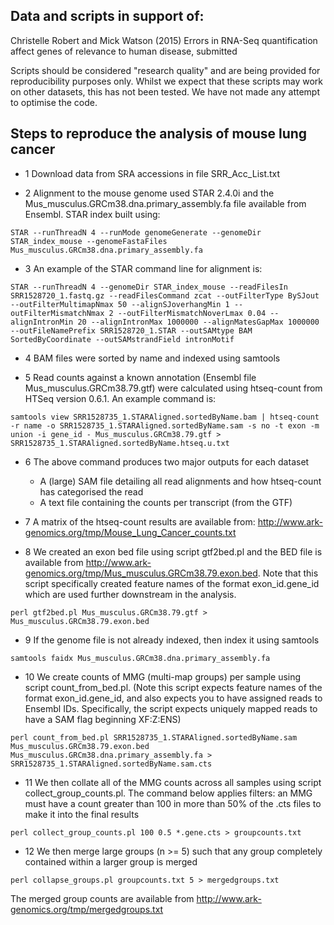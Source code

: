 ## Data and scripts in support of:

Christelle Robert and Mick Watson (2015) Errors in RNA-Seq quantification affect genes of relevance to human disease, submitted

Scripts should be considered "research quality" and are being provided for reproducibility purposes only.  Whilst we expect that these scripts may work on other datasets, this has not been tested.  We have not made any attempt to optimise the code.

## Steps to reproduce the analysis of mouse lung cancer

* 1 Download data from SRA accessions in file SRR_Acc_List.txt

* 2 Alignment to the mouse genome used STAR 2.4.0i and the Mus_musculus.GRCm38.dna.primary_assembly.fa file available from Ensembl.  STAR index built using:
```
STAR --runThreadN 4 --runMode genomeGenerate --genomeDir STAR_index_mouse --genomeFastaFiles Mus_musculus.GRCm38.dna.primary_assembly.fa
```
* 3 An example of the STAR command line for alignment is:
```	
STAR --runThreadN 4 --genomeDir STAR_index_mouse --readFilesIn SRR1528720_1.fastq.gz --readFilesCommand zcat --outFilterType BySJout --outFilterMultimapNmax 50 --alignSJoverhangMin 1 --outFilterMismatchNmax 2 --outFilterMismatchNoverLmax 0.04 --alignIntronMin 20 --alignIntronMax 1000000 --alignMatesGapMax 1000000 --outFileNamePrefix SRR1528720_1.STAR --outSAMtype BAM SortedByCoordinate --outSAMstrandField intronMotif
```
* 4 BAM files were sorted by name and indexed using samtools

* 5 Read counts against a known annotation (Ensembl file Mus_musculus.GRCm38.79.gtf) were calculated using htseq-count from HTSeq version 0.6.1.  An example command is:
```
samtools view SRR1528735_1.STARAligned.sortedByName.bam | htseq-count -r name -o SRR1528735_1.STARAligned.sortedByName.sam -s no -t exon -m union -i gene_id - Mus_musculus.GRCm38.79.gtf > SRR1528735_1.STARAligned.sortedByName.htseq.u.txt
```
* 6 The above command produces two major outputs for each dataset
  * A (large) SAM file detailing all read alignments and how htseq-count has categorised the read
  * A text file containing the counts per transcript (from the GTF)

* 7 A matrix of the htseq-count results are available from: http://www.ark-genomics.org/tmp/Mouse_Lung_Cancer_counts.txt

* 8 We created an exon bed file using script gtf2bed.pl and the BED file is available from http://www.ark-genomics.org/tmp/Mus_musculus.GRCm38.79.exon.bed.  Note that this script specifically created feature names of the format exon_id.gene_id which are used further downstream in the analysis.
```
perl gtf2bed.pl Mus_musculus.GRCm38.79.gtf > Mus_musculus.GRCm38.79.exon.bed
```

* 9 If the genome file is not already indexed, then index it using samtools
```
samtools faidx Mus_musculus.GRCm38.dna.primary_assembly.fa
```

* 10 We create counts of MMG (multi-map groups) per sample using script count_from_bed.pl.  (Note this script expects feature names of the format exon_id.gene_id, and also expects you to have assigned reads to Ensembl IDs.  Specifically, the script expects uniquely mapped reads to have a SAM flag beginning XF:Z:ENS)
```
perl count_from_bed.pl SRR1528735_1.STARAligned.sortedByName.sam Mus_musculus.GRCm38.79.exon.bed Mus_musculus.GRCm38.dna.primary_assembly.fa > SRR1528735_1.STARAligned.sortedByName.sam.cts
```

* 11 We then collate all of the MMG counts across all samples using script collect_group_counts.pl.  The command below applies filters: an MMG must have a count greater than 100 in more than 50% of the .cts files to make it into the final results 
```
perl collect_group_counts.pl 100 0.5 *.gene.cts > groupcounts.txt
``` 

* 12 We then merge large groups (n >= 5) such that any group completely contained within a larger group is merged
```
perl collapse_groups.pl groupcounts.txt 5 > mergedgroups.txt
```

The merged group counts are available from http://www.ark-genomics.org/tmp/mergedgroups.txt
